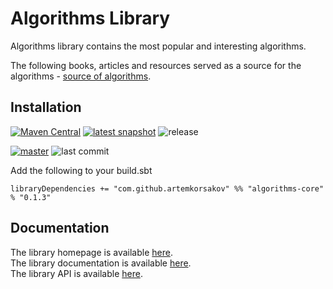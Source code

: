 # Algorithms Library

Algorithms library contains the most popular and interesting algorithms.

The following books, articles and resources served as a source for the algorithms - [source of algorithms](https://artemkorsakov.github.io/algorithms/sources_of_algorithms.html).

## Installation

[![Maven Central](https://img.shields.io/maven-central/v/com.github.artemkorsakov/algorithms-core_2.13.svg?label=Maven%20Central&color=success)](https://search.maven.org/search?q=g:%22com.github.artemkorsakov%22%20AND%20a:%22algorithms-core_2.13%22) 
[![latest snapshot](https://img.shields.io/nexus/s/https/oss.sonatype.org/com.github.artemkorsakov/algorithms-core_2.13.svg?label=latest%20snapshot&color=success)](https://oss.sonatype.org/content/repositories/snapshots/com/github/artemkorsakov/algorithms-core_2.13/)
![release](https://img.shields.io/github/v/release/artemkorsakov/algorithms?include_prereleases)

[![master](https://img.shields.io/travis/com/artemkorsakov/algorithms/master?label=master)](https://travis-ci.com/artemkorsakov/algorithms)
![last commit](https://img.shields.io/github/last-commit/artemkorsakov/algorithms)

Add the following to your build.sbt
```
libraryDependencies += "com.github.artemkorsakov" %% "algorithms-core" % "0.1.3"
```

## Documentation
The library homepage is available [here](https://artemkorsakov.github.io/algorithms/).
<br>The library documentation is available [here](https://artemkorsakov.github.io/algorithms/docs/).
<br>The library API is available [here](https://artemkorsakov.github.io/algorithms/api/).